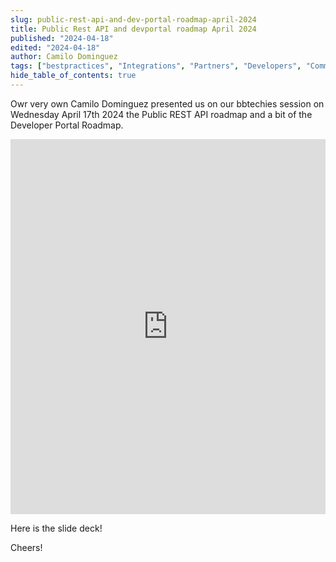 ```yaml
---
slug: public-rest-api-and-dev-portal-roadmap-april-2024
title: Public Rest API and devportal roadmap April 2024
published: "2024-04-18"
edited: "2024-04-18"
author: Camilo Dominguez
tags: ["bestpractices", "Integrations", "Partners", "Developers", "Community"]
hide_table_of_contents: true
---
```


Owr very own Camilo Dominguez presented us on our bbtechies session on Wednesday April 17th 2024 the Public REST API roadmap and a bit of the Developer Portal Roadmap.

<iframe width="100%" height="600" src="https://www.youtube.com/embed/xXb89AsDb10?si=myr1kSJg0dBNPZnv" title="YouTube video player" frameborder="0" allow="accelerometer; autoplay; clipboard-write; encrypted-media; gyroscope; picture-in-picture; web-share" referrerpolicy="strict-origin-when-cross-origin" allowfullscreen></iframe>

Here is the slide deck!

<object data="/assets/files/Public_REST_API_Roadmap_april_2024.pdf" width="100%" height="600" type="application/pdf" ></object>

Cheers!
